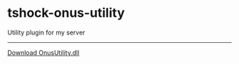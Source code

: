 # tshock-onus-utility
Utility plugin for my server 

***

[Download OnusUtility.dll](https://github.com/onusai/tshock-onus-utility/raw/main/bin/Debug/net6.0/OnusUtility.dll)
